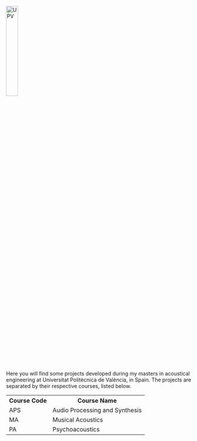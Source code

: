 <p>
<img src="https://www.upv.es/comu/nueva-imagen/images/marca_UPV_principal_blanco300.png" alt="UPV" style="width:25%"> 
</p>

Here you will find some projects developed during my masters in acoustical engineering at Universitat Politècnica de València, in Spain. The projects are separated by their respective courses, listed below.

<table>
  <tr>
    <th>Course Code</th>
    <th>Course Name</th>
  </tr>
  <tr>
    <td>APS</td>
    <td>Audio Processing and Synthesis</td>
  </tr>
  <tr>
    <td>MA</td>
    <td>Musical Acoustics</td>
  </tr>
  <tr>
    <td>PA</td>
    <td>Psychoacoustics</td>
  </tr>
</table>
